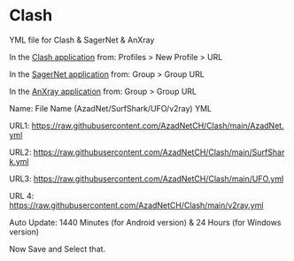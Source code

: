 # Clash
YML file for Clash & SagerNet & AnXray

In the [Clash application](https://github.com/Kr328) from:
Profiles > New Profile > URL

In the [SagerNet application](https://github.com/SagerNet/SagerNet) from:
Group > Group URL

In the [AnXray application](https://github.com/XTLS/AnXray) from:
Group > Group URL

Name: File Name (AzadNet/SurfShark/UFO/v2ray) YML


URL1: https://raw.githubusercontent.com/AzadNetCH/Clash/main/AzadNet.yml

URL2: https://raw.githubusercontent.com/AzadNetCH/Clash/main/SurfShark.yml

URL3: https://raw.githubusercontent.com/AzadNetCH/Clash/main/UFO.yml

URL 4: https://raw.githubusercontent.com/AzadNetCH/Clash/main/v2ray.yml


Auto Update:
1440 Minutes (for Android version)
&
24 Hours (for Windows version)


Now Save and Select that.


